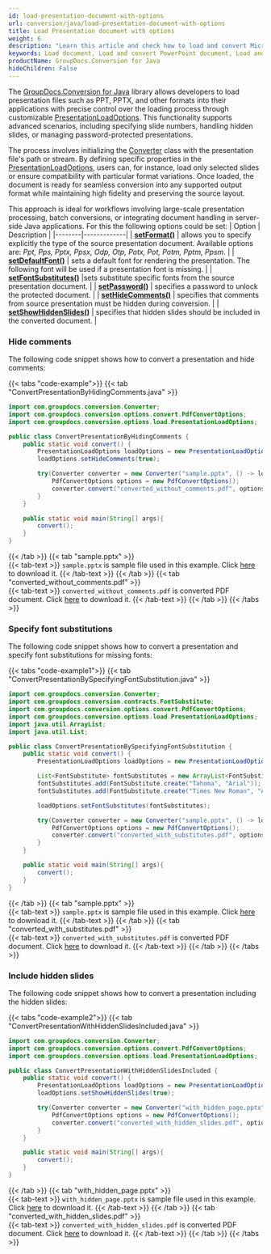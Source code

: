 ```yaml
---
id: load-presentation-document-with-options
url: conversion/java/load-presentation-document-with-options
title: Load Presentation document with options
weight: 6
description: "Learn this article and check how to load and convert Microsoft PowerPoint documents with advanced options using GroupDocs.Conversion for Java API."
keywords: Load document, Load and convert PowerPoint document, Load and convert PPTX presentation, Load and convert PPT
productName: GroupDocs.Conversion for Java
hideChildren: False
---
```

The [GroupDocs.Conversion for Java](https://products.groupdocs.com/conversion/java/) library allows developers to load presentation files such as PPT, PPTX, and other formats into their applications with precise control over the loading process through customizable [PresentationLoadOptions](https://reference.groupdocs.com/java/conversion/com.groupdocs.conversion.options.load/PresentationLoadOptions). This functionality supports advanced scenarios, including specifying slide numbers, handling hidden slides, or managing password-protected presentations.

The process involves initializing the [Converter](https://reference.groupdocs.com/conversion/java/com.groupdocs.conversion/converter/) class with the presentation file's path or stream. By defining specific properties in the [PresentationLoadOptions](https://reference.groupdocs.com/java/conversion/com.groupdocs.conversion.options.load/PresentationLoadOptions), users can, for instance, load only selected slides or ensure compatibility with particular format variations. Once loaded, the document is ready for seamless conversion into any supported output format while maintaining high fidelity and preserving the source layout.

This approach is ideal for workflows involving large-scale presentation processing, batch conversions, or integrating document handling in server-side Java applications. For this the following options could be set:
| Option | Description |
|--------|-------------|
| [**setFormat()**](https://reference.groupdocs.com/java/conversion/com.groupdocs.conversion.options.load/PresentationLoadOptions#setFormat(com.groupdocs.conversion.filetypes.PresentationFileType)) | allows you to specify explicitly the type of the source presentation document. Available options are: *Ppt, Pps, Pptx, Ppsx, Odp, Otp, Potx, Pot, Potm, Pptm, Ppsm*. |
| [**setDefaultFont()**](https://reference.groupdocs.com/java/conversion/com.groupdocs.conversion.options.load/PresentationLoadOptions#setDefaultFont(java.lang.String)) | sets a default font for rendering the presentation. The following font will be used if a presentation font is missing. |
| [**setFontSubstitutes()**](https://reference.groupdocs.com/java/conversion/com.groupdocs.conversion.options.load/PresentationLoadOptions#setFontSubstitutes(java.util.List))  |sets substitute specific fonts from the source presentation document. |
| [**setPassword()**](https://reference.groupdocs.com/java/conversion/com.groupdocs.conversion.options.load/PresentationLoadOptions#setPassword(java.lang.String)) | specifies a password to unlock the protected document. |
| [**setHideComments()**](https://reference.groupdocs.com/java/conversion/com.groupdocs.conversion.options.load/PresentationLoadOptions#setHideComments(boolean)) | specifies that comments from source presentation must be hidden during conversion. |
| [**setShowHiddenSlides()**](https://reference.groupdocs.com/java/conversion/com.groupdocs.conversion.options.load/PresentationLoadOptions#setShowHiddenSlides(boolean)) | specifies that hidden slides should be included in the converted document. |

### Hide comments

The following code snippet shows how to convert a presentation and hide comments:

{{< tabs "code-example">}}
{{< tab "ConvertPresentationByHidingComments.java" >}} 
```java
import com.groupdocs.conversion.Converter;
import com.groupdocs.conversion.options.convert.PdfConvertOptions;
import com.groupdocs.conversion.options.load.PresentationLoadOptions;

public class ConvertPresentationByHidingComments {
    public static void convert() {
        PresentationLoadOptions loadOptions = new PresentationLoadOptions();
        loadOptions.setHideComments(true);

        try(Converter converter = new Converter("sample.pptx", () -> loadOptions)) {
            PdfConvertOptions options = new PdfConvertOptions();
            converter.convert("converted_without_comments.pdf", options);
        }
    }

    public static void main(String[] args){
        convert();
    }
}
```
{{< /tab >}}
{{< tab "sample.pptx" >}}  
{{< tab-text >}}
`sample.pptx` is sample file used in this example. Click [here](/conversion/java/_sample_files/developer-guide/loading-documents/load-presentation-document-with-options/sample.pptx) to download it.
{{< /tab-text >}}
{{< /tab >}}
{{< tab "converted_without_comments.pdf" >}}  
{{< tab-text >}}
`converted_without_comments.pdf` is converted PDF document. Click [here](/conversion/java/_sample_files/developer-guide/loading-documents/load-presentation-document-with-options/converted_without_comments.pdf) to download it.
{{< /tab-text >}}
{{< /tab >}}
{{< /tabs >}}

### Specify font substitutions

The following code snippet shows how to convert a presentation and specify font substitutions for missing fonts:

{{< tabs "code-example1">}}
{{< tab "ConvertPresentationBySpecifyingFontSubstitution.java" >}} 
```java
import com.groupdocs.conversion.Converter;
import com.groupdocs.conversion.contracts.FontSubstitute;
import com.groupdocs.conversion.options.convert.PdfConvertOptions;
import com.groupdocs.conversion.options.load.PresentationLoadOptions;
import java.util.ArrayList;
import java.util.List;

public class ConvertPresentationBySpecifyingFontSubstitution {
    public static void convert() {
        PresentationLoadOptions loadOptions = new PresentationLoadOptions();

        List<FontSubstitute> fontSubstitutes = new ArrayList<FontSubstitute>();
        fontSubstitutes.add(FontSubstitute.create("Tahoma", "Arial"));
        fontSubstitutes.add(FontSubstitute.create("Times New Roman", "Arial"));

        loadOptions.setFontSubstitutes(fontSubstitutes);

        try(Converter converter = new Converter("sample.pptx", () -> loadOptions)) {
            PdfConvertOptions options = new PdfConvertOptions();
            converter.convert("converted_with_substitutes.pdf", options);
        }
    }

    public static void main(String[] args){
        convert();
    }
}
```
{{< /tab >}}
{{< tab "sample.pptx" >}}  
{{< tab-text >}}
`sample.pptx` is sample file used in this example. Click [here](/conversion/java/_sample_files/developer-guide/loading-documents/load-presentation-document-with-options/sample.pptx) to download it.
{{< /tab-text >}}
{{< /tab >}}
{{< tab "converted_with_substitutes.pdf" >}}  
{{< tab-text >}}
`converted_with_substitutes.pdf` is converted PDF document. Click [here](/conversion/java/_sample_files/developer-guide/loading-documents/load-presentation-document-with-options/converted_with_substitutes.pdf) to download it.
{{< /tab-text >}}
{{< /tab >}}
{{< /tabs >}}

### Include hidden slides

The following code snippet shows how to convert a presentation including the hidden slides:

{{< tabs "code-example2">}}
{{< tab "ConvertPresentationWithHiddenSlidesIncluded.java" >}} 
```java
import com.groupdocs.conversion.Converter;
import com.groupdocs.conversion.options.convert.PdfConvertOptions;
import com.groupdocs.conversion.options.load.PresentationLoadOptions;

public class ConvertPresentationWithHiddenSlidesIncluded {
    public static void convert() {
        PresentationLoadOptions loadOptions = new PresentationLoadOptions();
        loadOptions.setShowHiddenSlides(true);

        try(Converter converter = new Converter("with_hidden_page.pptx", () -> loadOptions)) {
            PdfConvertOptions options = new PdfConvertOptions();
            converter.convert("converted_with_hidden_slides.pdf", options);
        }
    }

    public static void main(String[] args){
        convert();
    }
}

```
{{< /tab >}}
{{< tab "with_hidden_page.pptx" >}}  
{{< tab-text >}}
`with_hidden_page.pptx` is sample file used in this example. Click [here](/conversion/java/_sample_files/developer-guide/loading-documents/load-presentation-document-with-options/with_hidden_page.pptx) to download it.
{{< /tab-text >}}
{{< /tab >}}
{{< tab "converted_with_hidden_slides.pdf" >}}  
{{< tab-text >}}
`converted_with_hidden_slides.pdf` is converted PDF document. Click [here](/conversion/java/_sample_files/developer-guide/loading-documents/load-presentation-document-with-options/converted_with_hidden_slides.pdf) to download it.
{{< /tab-text >}}
{{< /tab >}}
{{< /tabs >}}